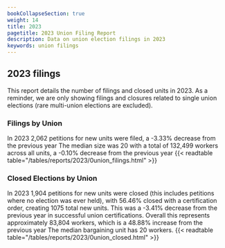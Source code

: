 ```yaml
---
bookCollapseSection: true
weight: 14
title: 2023
pagetitle: 2023 Union Filing Report
description: Data on union election filings in 2023
keywords: union filings
---
```


## 2023 filings

This report details the number of filings and closed units in 2023. As a reminder, we are only showing filings and closures related to single union elections (rare multi-union elections are excluded).

### Filings by Union
In 2023 2,062 petitions for new units were filed, a -3.33% decrease from the previous year The median size was 20 with a total of 132,499 workers across all units, a -0.10% decrease from the previous year
{{< readtable table="/tables/reports/2023/0union_filings.html" >}}

### Closed Elections by Union
In 2023 1,904 petitions for new units were closed (this includes petitions where no election was ever held), with 56.46% closed with a certification order, creating 1075 total new units. This was a -3.41% decrease from the previous year in successful union certifications. Overall this represents approximately 83,804 workers, which is a 48.88% increase from the previous year The median bargaining unit has 20 workers.
{{< readtable table="/tables/reports/2023/0union_closed.html" >}}
